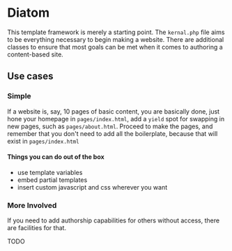 # Diatom

This template framework is merely a starting point. The `kernal.php` file aims to be everything necessary to begin making a website. There are additional classes to ensure that most goals can be met when it comes to authoring a content-based site.

## Use cases

### Simple

If a website is, say, 10 pages of basic content, you are basically done, just hone your homepage in `pages/index.html`, add a `yield` spot for swapping in new pages, such as `pages/about.html`. Proceed to make the pages, and remember that you don't need to add all the boilerplate, because that will exist in `pages/index.html`

#### Things you can do out of the box
- use template variables
- embed partial templates
- insert custom javascript and css wherever you want


### More Involved

If you need to add authorship capabilities for others without access, there are facilities for that.

TODO


